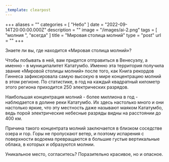 ```yaml
---
_template: clearpost
---
```



+++
aliases = ""
categories = [ "Небо" ]
date = "2022-09-14T20:00:00.000Z"
description = ""
image = "/images/ai-2.png"
tags = [ "молния ", "всегда" ]
title = "Мировая столица молний"
type = "post"
url = ""
+++


Знаете ли вы, где находится «Мировая столица молний»?   
  
Чтобы побывать в ней, вам придется отправиться в Венесуэлу, а именно - в муниципалитет Кататумбо. Именно эта территория получила звание «Мировой столицы молний» после того, как Книга рекордов Гиннеса зафиксировала самую высокую в мире концентрацию молний в этом регионе. По статистике, в год на каждый квадратный километр этого региона приходится 250 электрических разрядов.   
  
Наибольшая концентрация молний - более миллиона в год - наблюдается в долине реки Кататумбо. Их здесь настолько много и они настолько яркие, что эту местность даже называют маяком Кататумбо, ведь порой электрические небесные разряды видны на расстоянии до 400 км.  
  
Причина такого концентрата молний заключается в близком соседстве озера и гор. Горы не пропускают ветер, и поэтому испарения с поверхности водоема превращаются в большие густые вертикальные облака, в которых и образуются молнии.  
  
Уникальное место, согласитесь? Поразительно красивое, но и опасное.
